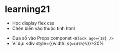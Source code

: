 # learning21
 - Học display flex css
- Chèn biến vào thuộc tính html
+ Đưa số vào Props componet `<Block age={18} />`
+ Ví dụ: <div style={{width: ``${width}%``}}>20%</div>
